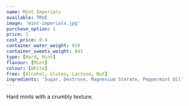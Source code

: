 ```yaml
---
name: Mint Imperials
available: TRUE
image: 'mint-imperials.jpg'
purchase_option: 1
price: 1
cost_price: 0.4
container_water_weight: 919
container_sweets_weight: 843
type: [Hard, Mint]
flavour: [Mint]
colour: [White]
free: [Alcohol, Gluten, Lactose, Nut]
ingredients: 'Sugar, Dextrose, Magnesium Sterate, Peppermint Oil'
---
```

Hard mints with a crumbly texture.